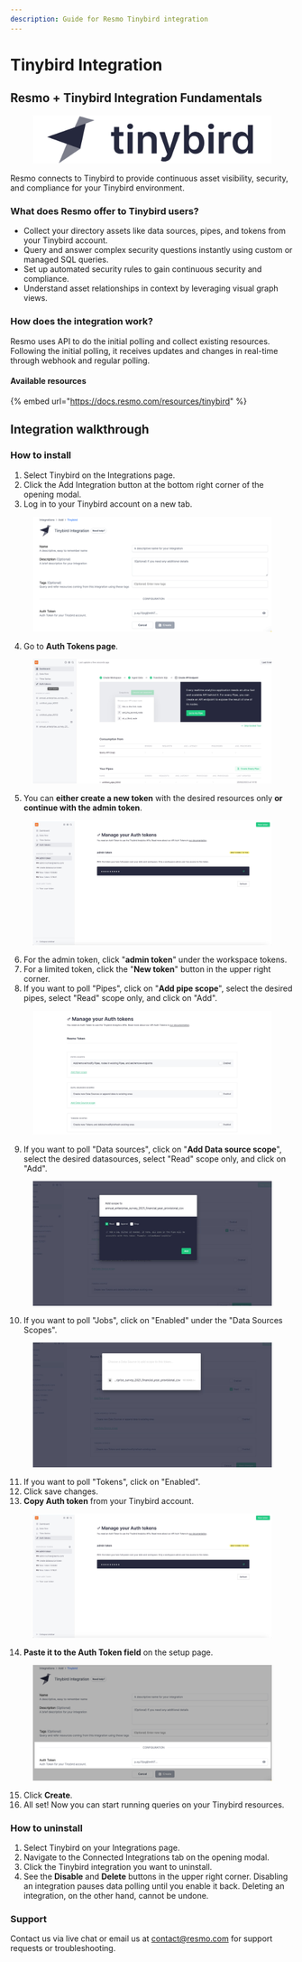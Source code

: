 ```yaml
---
description: Guide for Resmo Tinybird integration
---
```


# Tinybird Integration

## Resmo + Tinybird Integration Fundamentals

<figure><img src="../.gitbook/assets/tinybird.png" alt=""><figcaption></figcaption></figure>

Resmo connects to Tinybird to provide continuous asset visibility, security, and compliance for your Tinybird environment.

### What does Resmo offer to Tinybird users?

* Collect your directory assets like data sources, pipes, and tokens from your Tinybird account.
* Query and answer complex security questions instantly using custom or managed SQL queries.
* Set up automated security rules to gain continuous security and compliance.
* Understand asset relationships in context by leveraging visual graph views.

### How does the integration work?

Resmo uses API to do the initial polling and collect existing resources. Following the initial polling, it receives updates and changes in real-time through webhook and regular polling.

#### Available resources

{% embed url="https://docs.resmo.com/resources/tinybird" %}

## Integration walkthrough

### How to install

1. Select Tinybird on the Integrations page.
2. Click the Add Integration button at the bottom right corner of the opening modal.
3. Log in to your Tinybird account on a new tab.

<figure><img src="../.gitbook/assets/tinybird-integration.png" alt=""><figcaption></figcaption></figure>

4. Go to **Auth Tokens page**.

<figure><img src="../.gitbook/assets/auth-tokens-page.jpg" alt=""><figcaption></figcaption></figure>

5. You can **either create a new token** with the desired resources only **or continue with the admin token**.

<figure><img src="../.gitbook/assets/admin-token (1).jpg" alt=""><figcaption></figcaption></figure>

6. For the admin token, click "**admin token**" under the workspace tokens.
7. For a limited token, click the "**New token**" button in the upper right corner.
8. If you want to poll "Pipes", click on "**Add pipe scope**", select the desired pipes, select "Read" scope only, and click on "Add".

<figure><img src="../.gitbook/assets/add-pipe-scope.jpg" alt=""><figcaption></figcaption></figure>

9. If you want to poll "Data sources", click on "**Add Data source scope**", select the desired datasources, select "Read" scope only, and click on "Add".

<figure><img src="../.gitbook/assets/select-read-only.jpg" alt=""><figcaption></figcaption></figure>

10. If you want to poll "Jobs", click on "Enabled" under the "Data Sources Scopes".

<figure><img src="../.gitbook/assets/add-data-scope.jpg" alt=""><figcaption></figcaption></figure>

11. If you want to poll "Tokens", click on "Enabled".
12. Click save changes.
13. **Copy Auth token** from your Tinybird account.

<figure><img src="../.gitbook/assets/admin-token.jpg" alt=""><figcaption></figcaption></figure>

14. **Paste it to the Auth Token field** on the setup page.

<figure><img src="../.gitbook/assets/tinybird-integration-token.png" alt=""><figcaption></figcaption></figure>

15. Click **Create**.
16. All set! Now you can start running queries on your Tinybird resources.

### How to uninstall

1. Select Tinybird on your Integrations page.
2. Navigate to the Connected Integrations tab on the opening modal.
3. Click the Tinybird integration you want to uninstall.
4. See the **Disable** and **Delete** buttons in the upper right corner. Disabling an integration pauses data polling until you enable it back. Deleting an integration, on the other hand, cannot be undone.

### Support

Contact us via live chat or email us at contact@resmo.com for support requests or troubleshooting.
